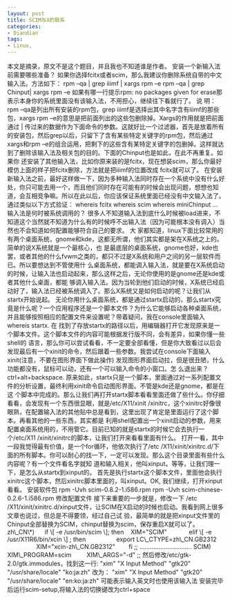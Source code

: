 ```yaml
---
layout: post
title: SCIM与X的联系
categories:
- Diandian
tags:
- Linux, 
---
```

本文是摘录，原文不是这个题目，并且我也不知道谁是作者。 安装一个新输入法前需要哪些准备？ 如果你选择fcitx或者scim，那么我建议你删除系统自带的中文输入法。方法如下： rpm –qa | grep iiimf | xargs rpm –e rpm –qa | grep Chinput| xargs rpm –e 如果有哪一行提示rpm: no packages given for erase那表示本身你的系统里面没有该输入法，不用担心，继续往下看就行了。 说 明：rpm –qa是列出所有安装的rpm包，grep iiimf是选择出其中名字含有iiimf的那些包，xargs rpm –e的意思是把前面列出的这些包删除掉。Xargs的作用就是把前面通过 | 传过来的数据作为下面命令的参数。这就好比一个过滤器，首先是放着所有的安装包，然后grep以后，只留下了含有某些特定关键字的rpm包，然后通过 xargs和rpm –e的组合运用，把剩下的这些含有某特定关键字的包删掉。这样就达到了删除该输入法及相关包的目的。下面的Chinput也是如此，在此不再重复。如果你 还安装了其他输入法，比如你原来装的是fcitx，现在想装scim，那么你最好模仿上面的样子把fcitx删除，方法就是把iiimf的位置改成 fcitx就可以了。 在安装新输入法之前，最好这样做一下，因为多种输入法同时存在一个系统中没有什么好处，你只可能去用一个，而且他们同时存在可能有的时候会出现问题，想想也知道，会互相竞争嘛。所以在此以后，你应该保证系统里面已经没有中文输入法了。通过类似以下方式验证： whereis fcitx whereis scim whereis miniChinput … 输入法是何时被系统调用的？ 很多人不知道输入法到底什么时候被load进来，不知道这个当然就不知道为什么有的时候呼不出输入法（因为可能根本没有调入）当然也不会知道如何配置能够符合自己的要求。 大 家都知道，linux下面比较常用的有两个桌面系统，gnome和kde，这都无所谓，他们其实都是架在X系统之上的。简单的说X系统就是一个最核心，也 是最底层的桌面系统，gnome也好，kde也罢，或者其他的什么fvwm之类的，都只不过是X系统和用户之间的另一层软件而已。所以要想达到不管使用什 么桌面系统，都能调入输入法，就是要在X系统启动的时候，让输入法也启动起来，那么这样之后，无论你使用的是gnome还是kde或者其他什么桌面，都能 够调入输入法。因为当轮到他们启动的时候，X系统已经启动好了，输入法已经被系统调入了。那么X系统又是如何启动的呢？让我们从startx开始说起。 无论你用什么桌面系统，都是通过startx启动的，那么startx究竟是什么呢？一个应用程序还是一个脚本文件？为什么它能够启动各种桌面系统，并且能够按照相应的配置文件来设置呢？带着疑问，我在console里面输入whereis startx. 在 找到了存放startx的路径以后，用编辑器打开它发现原来是一个脚本文件。这个脚本文件的内容可能根据发行版不同，会有差异，如果你懂一些shell的 语言，那么你可以尝试看看，不一定要全部看懂，但是你大致看过以后会发现最后有一个xinit的命令，然后跟着一些参数。我尝试在console下面输入 xinit(注意，不要在图形界面下做此操作) 发现图形界面启动拉，但是很丑陋，什么功能都没有，鼠标可以动，还有一个可以输入命令的小窗口。怎 么退出来？ctrl+alt+backspace. 原来如此，startx只是一个脚本，里面通过对一系列配置文件的分析设置，最终利用xinit命令启动图形界面。不管是kde还是gnome，都是在这 个脚本中完成的。那么让我们再打开startx脚本看看里面还做了些什么。你仔细看看，会发现有一个东西很显眼，就是/etc/X11/xinit /xinitrc，这个xinitrc好像很眼熟，在配置输入法的其他贴中总是看到，这里出现了肯定是里面运行了这个脚本。再看其他的一些东西，其实都是 利用shell配置出一个xinit启动的参数，用来配置桌面系统用的，不用管它。目前已知的就是startx的时候它会去执行一个/etc/X11 /xinit/xinitrc的脚本，让我们打开来看看里面有什么。 打开一看，其中一段我觉得最有价值，是一个for循环，他依次执行了/etc /X11/xinit/xinitrc.d/下面的所有脚本。你可以耐心的找一下，一定可以发现。那么这个目录里面有些什么内容呢？有一个文件看名字就知 道和输入相关，他叫xinput。等等，让我们理一下，是怎么从startx到xinput的。 首先是执行startx这个脚本文件，里面他会执行xinitrc这个脚本，然后xinitrc脚本里面的，叫xinput。OK, 我们继续，打开xinput看看。 安装软件包 rpm -Uvh scim-0.8.2-1.i586.rpm rpm -Uvh scim-chinese-0.2.6-1.i586.rpm 修改配置文件 接下来重要的一步就是，修改一下 /etc /X11/xinit/xinitrc.d/xinput文件，让SCIM在X启动的时候也启动。我看到网上很多文章也说过，但总是不得要领，经过自己试 验，最简单的就是把xinput文件里的Chinput全部替换为SCIM，chinput替换为scim，保存重启X就可以了。 zh\\\_CN\\\*)      if \\\[ -e /usr/bin/scim \\\]; then    XIM="SCIM"             elif \\\[ -e /usr/X11R6/bin/xcin \\\] ; then                  export LC\\\_CTYPE=zh\\\_CN.GB2312                  XIM="xcin-zh\\\_CN.GB2312"        fi ;; .............................. SCIM) XIM\\\_PROGRAM=scim         XIM\\\_ARGS="-d" ;; 然后修改/etc/gtk-2.0/gtk.immodules，找到这一行: "xim" "X Input Method" "gtk20" "/usr/share/locale" "ko:ja:zh" 改为： "xim" "X Input Method" "gtk20" "/usr/share/locale" "en:ko:ja:zh" 可能表示输入英文时也使用该输入法 安装完毕后运行scim-setup,将输入法的切换键改为ctrl+space